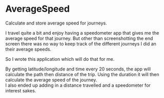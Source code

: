 # AverageSpeed
Calculate and store average speed for journeys.

I travel quite a bit and enjoy having a speedometer app that gives me the average speed for that journey. But other than screenshotting the end screen there was no way to keep track of the different journeys I did an their average speeds.

So I wrote this application which will do that for me.

By getting latitude/longitude and time every 20 seconds, the app will calculate the path then distance of the trip.
Using the duration it will then calculate the average speed of the journey.  
I also ended up adding in a distance travelled and a speedometer for interest sakes. 
